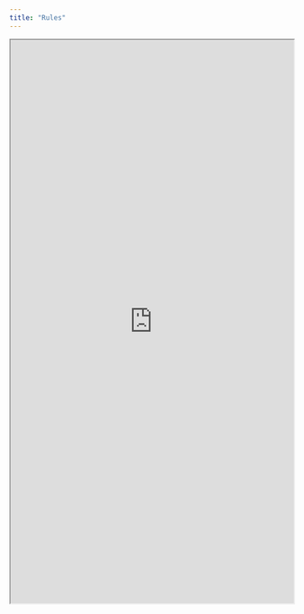 ```yaml
---
title: "Rules"
---
```

<iframe width="100%" height="1000" src="https://docs.google.com/spreadsheets/d/e/2PACX-1vQM2U40ClTichpqZvpkxAFuDoASwE79wl0JqQUo7JGHhh4aCFTKKX7z0Y_lrybtZ7zajJD2m3aakK6c/pubhtml?gid=0&amp;single=true&amp;widget=false&amp;headers=false"></iframe>    

